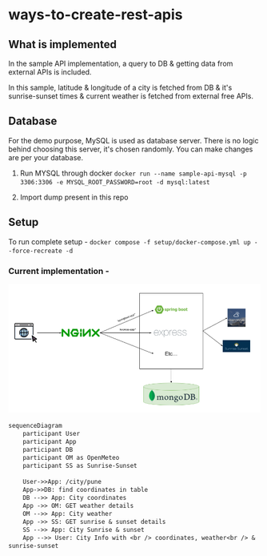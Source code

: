 # ways-to-create-rest-apis

## What is implemented

In the sample API implementation, a query to DB & getting data from external APIs is included.

In this sample, latitude & longitude of a city is fetched from DB & it's sunrise-sunset times & current weather is fetched from external free APIs.

## Database

For the demo purpose, MySQL is used as database server. There is no logic behind choosing this server, it's chosen randomly. You can make changes are per your database.

1. Run MYSQL through docker
   `docker run --name sample-api-mysql -p 3306:3306 -e MYSQL_ROOT_PASSWORD=root -d mysql:latest`

2. Import dump present in this repo

## Setup

To run complete setup -
`docker compose -f setup/docker-compose.yml up --force-recreate -d`

### Current implementation -

![Setup](documentation/setup.png)

```mermaid
sequenceDiagram
    participant User
    participant App
    participant DB
    participant OM as OpenMeteo
    participant SS as Sunrise-Sunset

    User->>App: /city/pune
    App->>DB: find coordinates in table
    DB -->> App: City coordinates
    App ->> OM: GET weather details
    OM -->> App: City weather
    App ->> SS: GET sunrise & sunset details
    SS -->> App: City Sunrise & sunset
    App -->> User: City Info with <br /> coordinates, weather<br /> & sunrise-sunset
```

